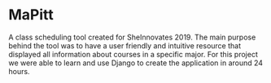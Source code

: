 # MaPitt
A class scheduling tool created for SheInnovates 2019. The main purpose behind the tool was to have a user friendly and intuitive resource that displayed all information about courses in a specific major. For this project we were able to learn and use Django to create the application in around 24 hours.
